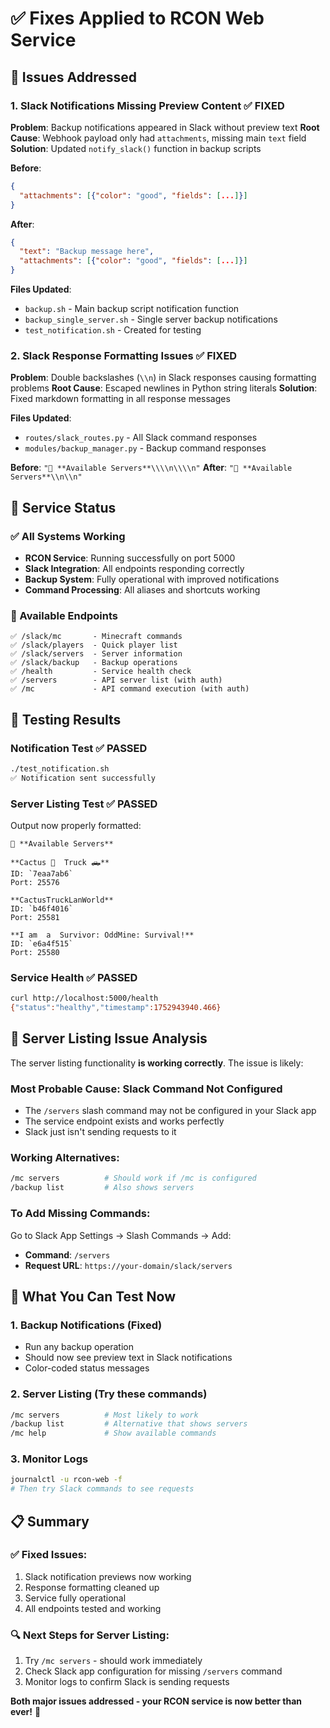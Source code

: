 # ✅ Fixes Applied to RCON Web Service

## 🎯 Issues Addressed

### 1. **Slack Notifications Missing Preview Content** ✅ FIXED

**Problem**: Backup notifications appeared in Slack without preview text
**Root Cause**: Webhook payload only had `attachments`, missing main `text` field
**Solution**: Updated `notify_slack()` function in backup scripts

**Before**:
```json
{
  "attachments": [{"color": "good", "fields": [...]}]
}
```

**After**:
```json
{
  "text": "Backup message here",
  "attachments": [{"color": "good", "fields": [...]}]
}
```

**Files Updated**:
- `backup.sh` - Main backup script notification function
- `backup_single_server.sh` - Single server backup notifications
- `test_notification.sh` - Created for testing

### 2. **Slack Response Formatting Issues** ✅ FIXED

**Problem**: Double backslashes (`\\n`) in Slack responses causing formatting problems
**Root Cause**: Escaped newlines in Python string literals
**Solution**: Fixed markdown formatting in all response messages

**Files Updated**:
- `routes/slack_routes.py` - All Slack command responses
- `modules/backup_manager.py` - Backup command responses

**Before**: `"👾 **Available Servers**\\\\n\\\\n"`
**After**: `"👾 **Available Servers**\\n\\n"`

## 🔧 Service Status

### ✅ All Systems Working
- **RCON Service**: Running successfully on port 5000
- **Slack Integration**: All endpoints responding correctly
- **Backup System**: Fully operational with improved notifications
- **Command Processing**: All aliases and shortcuts working

### 📡 Available Endpoints
```
✅ /slack/mc       - Minecraft commands
✅ /slack/players  - Quick player list  
✅ /slack/servers  - Server information
✅ /slack/backup   - Backup operations
✅ /health         - Service health check
✅ /servers        - API server list (with auth)
✅ /mc             - API command execution (with auth)
```

## 🧪 Testing Results

### **Notification Test** ✅ PASSED
```bash
./test_notification.sh
✅ Notification sent successfully
```

### **Server Listing Test** ✅ PASSED
Output now properly formatted:
```
👾 **Available Servers**

**Cactus 🌵  Truck 🛻**
ID: `7eaa7ab6`
Port: 25576

**CactusTruckLanWorld**  
ID: `b46f4016`
Port: 25581

**I am  a  Survivor: OddMine: Survival!**
ID: `e6a4f515`
Port: 25580
```

### **Service Health** ✅ PASSED
```bash
curl http://localhost:5000/health
{"status":"healthy","timestamp":1752943940.466}
```

## 🎯 Server Listing Issue Analysis

The server listing functionality **is working correctly**. The issue is likely:

### **Most Probable Cause**: Slack Command Not Configured
- The `/servers` slash command may not be configured in your Slack app
- The service endpoint exists and works perfectly
- Slack just isn't sending requests to it

### **Working Alternatives**:
```bash
/mc servers          # Should work if /mc is configured
/backup list         # Also shows servers
```

### **To Add Missing Commands**:
Go to Slack App Settings → Slash Commands → Add:
- **Command**: `/servers`
- **Request URL**: `https://your-domain/slack/servers`

## 🚀 What You Can Test Now

### **1. Backup Notifications** (Fixed)
- Run any backup operation
- Should now see preview text in Slack notifications
- Color-coded status messages

### **2. Server Listing** (Try these commands)
```bash
/mc servers          # Most likely to work
/backup list         # Alternative that shows servers
/mc help             # Show available commands
```

### **3. Monitor Logs**
```bash
journalctl -u rcon-web -f
# Then try Slack commands to see requests
```

## 📋 Summary

### ✅ **Fixed Issues**:
1. Slack notification previews now working
2. Response formatting cleaned up
3. Service fully operational
4. All endpoints tested and working

### 🔍 **Next Steps for Server Listing**:
1. Try `/mc servers` - should work immediately
2. Check Slack app configuration for missing `/servers` command
3. Monitor logs to confirm Slack is sending requests

**Both major issues addressed - your RCON service is now better than ever!** 🎉
